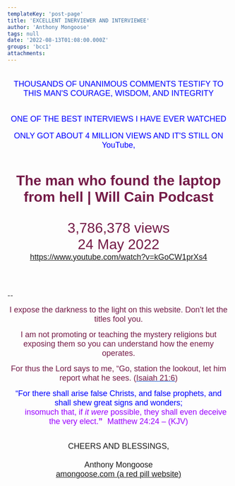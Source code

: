 ```yaml
---
templateKey: 'post-page'
title: 'EXCELLENT INERVIEWER AND INTERVIEWEE'
author: 'Anthony Mongoose'
tags: null
date: '2022-08-13T01:08:00.000Z'
groups: 'bcc1'
attachments:
---
```

<html><head></head><body><div dir="ltr"><div class="gmail_default" style="font-family:tahoma,sans-serif;font-size:small;text-align:center">
<h1><span style="color:rgb(0,0,255)"><font size="4"><span style="font-weight:normal">THOUSANDS OF UNANIMOUS COMMENTS TESTIFY TO THIS MAN'S COURAGE, WISDOM, AND INTEGRITY</span></font><br></span></h1><h1><span style="color:rgb(0,0,255)"><font size="6"><span></span></font></span></h1><h1><span style="color:rgb(0,0,255)"><font size="4"><span style="font-weight:normal">ONE OF THE BEST INTERVIEWS I HAVE EVER WATCHED</span></font></span></h1><div><span style="color:rgb(0,0,255)"><font size="4">ONLY GOT ABOUT 4 MILLION VIEWS AND IT'S STILL ON YouTube,</font></span></div><div><br></div><h1><font size="6"><span style="color:rgb(116,27,71)"><span></span></span></font></h1><h1><font size="6"><span style="color:rgb(116,27,71)"><span>The man who found the laptop from hell | Will Cain Podcast</span></span></font></h1><div><br></div><div id="m_3244889305012385545m_8753800851815781102gmail-info"><div id="m_3244889305012385545m_8753800851815781102gmail-info-text"><div id="m_3244889305012385545m_8753800851815781102gmail-count"><font size="6"><span style="color:rgb(116,27,71)"><span><span>3,786,378 views</span></span></span></font></div><div id="m_3244889305012385545m_8753800851815781102gmail-info-strings"><font size="6"><span style="color:rgb(116,27,71)"><span id="m_3244889305012385545m_8753800851815781102gmail-dot"></span><span>24 May 2022</span></span></font></div><div><font size="4"><span style="color:rgb(0,0,0)"><span><a href="https://www.youtube.com/watch?v=kGoCW1prXs4" target="_blank">https://www.youtube.com/watch?v=kGoCW1prXs4</a></span></span></font></div><div><font size="6"><span style="color:rgb(116,27,71)"><span><br></span></span></font></div></div></div><font size="6"><span style="color:rgb(116,27,71)">

</span></font></div><br>-- <br><div dir="ltr" data-smartmail="gmail_signature"><div dir="ltr"><div><p style="font-family:tahoma,sans-serif;text-align:center;color:rgb(136,136,136)"><span style="color:rgb(116,27,71)"><font size="4" face="tahoma, sans-serif">I expose the darkness to the light on this website. Don’t let the titles fool you.</font></span></p><p style="font-family:tahoma,sans-serif;text-align:center;color:rgb(136,136,136)"><span style="color:rgb(116,27,71)"><font size="4" face="tahoma, sans-serif">I am not promoting or teaching the mystery religions but exposing them so you can understand how the enemy operates.</font></span></p><p style="color:rgb(34,34,34);font-family:tahoma,sans-serif;text-align:center"><font size="4" face="tahoma, sans-serif"><font color="#741b47">For thus the Lord says to me, “Go, station the lookout, let him report what he sees. (</font><a href="https://www.kingjamesbibleonline.org/Isaiah-21-6/" style="color:rgb(17,85,204)" target="_blank"><font color="#741b47">Isaiah 21:6</font></a><font color="#741b47">)</font></font></p><p style="color:rgb(136,136,136)"><span style="font-family:tahoma,sans-serif;text-align:center"><span style="color:rgb(116,27,71)"></span></span></p><p style="color:rgb(34,34,34);font-family:tahoma,sans-serif;text-align:center"><font size="4" face="tahoma, sans-serif"><font color="#741b47"><font size="4" face="tahoma, sans-serif"><font color="#888888"><font size="4" face="tahoma, sans-serif"><font color="#741b47"><font color="#888888"><span style="color:rgb(0,0,255)"><font size="6"><font size="4">“For there shall arise false Christs, and false prophets, and shall shew great signs and wonders;<span></span></font><b><span style="font-size:small"><font size="4"></font><br>&nbsp; &nbsp; &nbsp; &nbsp;&nbsp;&nbsp;<font size="4" face="tahoma, sans-serif"><font color="#888888"><font size="4" face="tahoma, sans-serif"><font color="#741b47"><font color="#888888"><span style="color:rgb(0,0,255)"><font size="6"><b><font size="4"><span style="color:rgb(153,0,255)"><span style="font-weight:normal">insomuch that,</span></span><span></span><span><span style="font-weight:normal">&nbsp;</span></span><span style="color:rgb(153,0,255)"><span></span><span><span style="font-weight:normal"></span></span><span style="font-weight:normal">if&nbsp;</span><i><span style="font-weight:normal">it were</span></i><span style="font-weight:normal">&nbsp;possible</span></span><span><span style="color:rgb(153,0,255)"><span style="font-weight:normal">,</span></span></span><span style="color:rgb(153,0,255)"><span><span style="font-weight:normal">&nbsp;</span></span><span style="font-weight:normal">they shall&nbsp;</span><span><span style="font-weight:normal">even&nbsp;</span></span><span style="font-weight:normal">deceive the very elect.</span></span></font></b><font size="4"><span style="color:rgb(153,0,255)">”</span></font><span style="font-size:small">&nbsp;&nbsp;<span style="color:rgb(153,0,255)">&nbsp;</span></span></font><span style="font-weight:normal"><span style="color:rgb(153,0,255)"><font size="4">Matthew 24:24 – (</font><font size="4"><span style="font-size:small"></span>KJV)</font></span></span></span></font></font></font></font></font></span></b></font></span></font></font></font></font></font></font></font></p></div><div style="text-align:center"><font size="4" face="tahoma, sans-serif"><br></font></div><div style="text-align:center"><font size="4" face="tahoma, sans-serif">CHEERS AND BLESSINGS,</font></div><div style="text-align:center"><font size="4" face="tahoma,sans-serif"><br></font></div><div style="text-align:center"><font size="4" face="tahoma,sans-serif">Anthony Mongoose</font></div><div style="text-align:center"><font face="tahoma,sans-serif"><a href="https://amongoose.com" target="_blank"><font size="4">amongoose.com (a red pill website)</font></a><br></font></div></div></div></div>
</body></html>